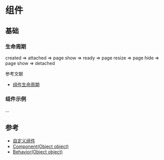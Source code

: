 # 组件

## 基础

### 生命周期

created => attached => page show => ready => page resize => page hide => page show => detached

参考文献

- [组件生命周期](https://developers.weixin.qq.com/miniprogram/dev/framework/custom-component/lifetimes.html)

### 组件示例

...

## 参考

- [自定义组件](https://developers.weixin.qq.com/miniprogram/dev/framework/custom-component/)
- [Component(Object object)](https://developers.weixin.qq.com/miniprogram/dev/reference/api/Component.html)
- [Behavior(Object object)](https://developers.weixin.qq.com/miniprogram/dev/reference/api/Behavior.html)
